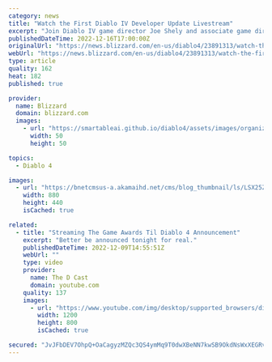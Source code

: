 ```yaml
---
category: news
title: "Watch the First Diablo IV Developer Update Livestream"
excerpt: "Join Diablo IV game director Joe Shely and associate game director Joseph Piepiora as they introduce the new Codex of Power system and more invitingly dark details."
publishedDateTime: 2022-12-16T17:00:00Z
originalUrl: "https://news.blizzard.com/en-us/diablo4/23891313/watch-the-first-diablo-iv-developer-update-livestream"
webUrl: "https://news.blizzard.com/en-us/diablo4/23891313/watch-the-first-diablo-iv-developer-update-livestream"
type: article
quality: 162
heat: 182
published: true

provider:
  name: Blizzard
  domain: blizzard.com
  images:
    - url: "https://smartableai.github.io/diablo4/assets/images/organizations/blizzard.com-50x50.jpg"
      width: 50
      height: 50

topics:
  - Diablo 4

images:
  - url: "https://bnetcmsus-a.akamaihd.net/cms/blog_thumbnail/ls/LSX25ZTHA9E11670628043496.png"
    width: 880
    height: 440
    isCached: true

related:
  - title: "Streaming The Game Awards Til Diablo 4 Announcement"
    excerpt: "Better be announced tonight for real."
    publishedDateTime: 2022-12-09T14:55:51Z
    webUrl: ""
    type: video
    provider:
      name: The D Cast
      domain: youtube.com
    quality: 137
    images:
      - url: "https://www.youtube.com/img/desktop/supported_browsers/dinosaur.png"
        width: 1200
        height: 800
        isCached: true

secured: "JvJFbDEV7OhpQ+OaCagyzMZQc3QS4ymMq9T0dwXBeNN7kwSB9OkdNsWxXEGRveJjUlJp7/MEZgDaZzA7oT6kc8GJ+ItSObh5os9NDJqSu2BDwIJ8b1JqcfjyMACPZWEQPzlE7MPxHoG6I0KfBcvNg75L+4nS3t9al9C8mlUGFMwneGqw6EIeNtzhz5bItiU903rpHJ5VsQwbDRjqp3ijhIEbOkTvF8idDs+ju9aNrAjq+e5P3vrmAMBiRWolWoLxhaIEiLxxJyCZ6CF1TSLDqVWVB8FsUMgO/pgl1GYmm+heoeHp74ExuvyS3VGGGOt+TnXiu6XwJTfr9c2KfNVU6f4HJKBphv9cpqiw9jClUOU=;X6o942RuCwHfd7pxRezAIA=="
---
```


